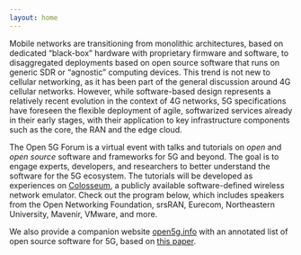 ```yaml
---
layout: home
---
```



Mobile networks are transitioning from monolithic architectures, based on dedicated “black-box” hardware with proprietary firmware and software, to disaggregated deployments based on open source software that runs on generic SDR or “agnostic” computing devices. This trend is not new to cellular networking, as it has been part of the general discussion around 4G cellular networks. However, while software-based design represents a relatively recent evolution in the context of 4G networks, 5G specifications have foreseen the flexible deployment of agile, softwarized services already in their early stages, with their application to key infrastructure components such as the core, the RAN and the edge cloud. 
<!-- This “flexibility-by-design” puts 5G networks in the privileged position to meet the requirements of heterogeneous traffic classes, mobility and advanced applications through design that is unified, open and dynamically changeable. -->

The Open 5G Forum is a virtual event with talks and tutorials on *open* and *open source* software and frameworks for 5G and beyond. The goal is to engage experts, developers, and researchers to better understand the software for the 5G ecosystem. The tutorials will be developed as experiences on [Colosseum](colosseum.net), a publicly available software-defined wireless network emulator. Check out the program below, which includes speakers from the Open Networking Foundation, srsRAN, Eurecom, Northeastern University, Mavenir, VMware, and more.

We also provide a companion website [open5g.info](https://open5g.info) with an annotated list of open source software for 5G, based on [this paper](https://www.sciencedirect.com/science/article/pii/S1389128620311786).
